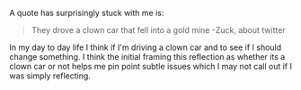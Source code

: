 A quote has surprisingly stuck with me is:

> They drove a clown car that fell into a gold mine
> -Zuck, about twitter

In my day to day life I think if I'm driving a clown car and to see if I should change something. I think the initial framing this reflection as whether its a clown car or not helps me pin point subtle issues which I may not call out if I was simply reflecting.